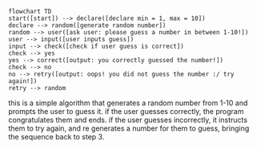 ```mermaid
flowchart TD
start([start]) --> declare([declare min = 1, max = 10])
declare --> random([generate random number])
random --> user([ask user: please guess a number in between 1-10!])
user --> input([user inputs guess])
input --> check([check if user guess is correct])
check --> yes
yes --> correct([output: you correctly guessed the number!])
check --> no
no --> retry([output: oops! you did not guess the number :/ try again!])
retry --> random
```
this is a simple algorithm that generates a random number from 1-10 and prompts the user to guess it. if the user guesses correctly, the program congratulates them and ends. if the user guesses incorrectly, it instructs them to try again, and re generates a number for them to guess, bringing the sequence back to step 3.

